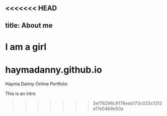 <<<<<<< HEAD
---
title: About me
---

I am a girl
=======
# haymadanny.github.io
Hayma Danny Online Portfolio

This is an intro
>>>>>>> 3ef76296c9176eeb173c033c1312ef7e04b9e50a
